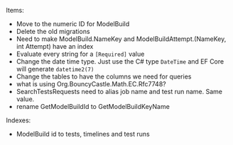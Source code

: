 Items:
- Move to the numeric ID for ModelBuild
- Delete the old migrations
- Need to make ModelBuild.NameKey and ModelBuildAttempt.(NameKey, int Attempt) have an index
- Evaluate every string for a `[Required]` value
- Change the date time type. Just use the C# type `DateTime` and EF Core will
generate `datetime2(7)`
- Change the tables to have the columns we need for queries
- what is using Org.BouncyCastle.Math.EC.Rfc7748?
- SearchTestsRequests need to alias job name and test run name. Same value.
- rename  GetModelBuildId to GetModelBuildKeyName

Indexes:
- ModelBuild id to tests, timelines and test runs
